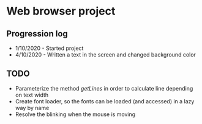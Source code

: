 # Web browser project

## Progression log

- 1/10/2020 - Started project
- 4/10/2020 - Written a text in the screen and changed background color

## TODO

- Parameterize the method _getLines_ in order to calculate line depending on text width
- Create font loader, so the fonts can be loaded (and accessed) in a lazy way by name
- Resolve the blinking when the mouse is moving
